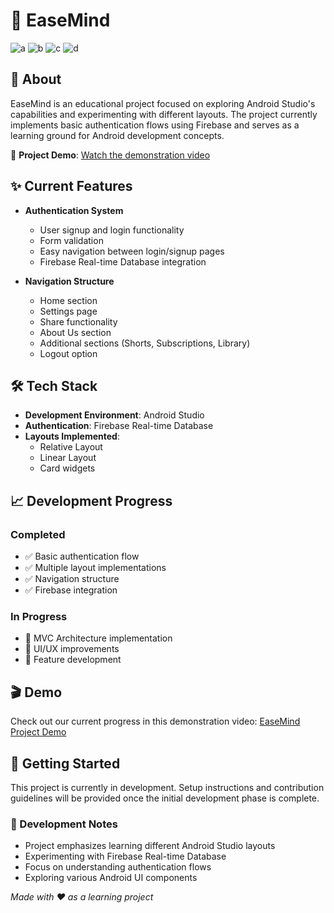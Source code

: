 # 🧠 EaseMind

![a](https://github.com/sambett/MinEase-MobileApp/assets/130989690/77423c82-af62-4e3a-9561-3c0c1bb6f7b2)
![b](https://github.com/sambett/MinEase-MobileApp/assets/130989690/267190a8-6aba-4fce-9cb3-8bcf342fc4d4)
![c](https://github.com/sambett/MinEase-MobileApp/assets/130989690/077859f6-8b62-4ce6-94a5-35d5a34e3c9f)
![d](https://github.com/sambett/MinEase-MobileApp/assets/130989690/6f0937c8-9b43-4a68-9b20-f0367910bd82)

## 🎯 About

EaseMind is an educational project focused on exploring Android Studio's capabilities and experimenting with different layouts. The project currently implements basic authentication flows using Firebase and serves as a learning ground for Android development concepts.

🎥 **Project Demo**: [Watch the demonstration video]([your_youtube_link_here](https://www.youtube.com/watch?v=0sGoKOQ49L0))

## ✨ Current Features

- **Authentication System**
  - User signup and login functionality
  - Form validation
  - Easy navigation between login/signup pages
  - Firebase Real-time Database integration

- **Navigation Structure**
  - Home section
  - Settings page
  - Share functionality
  - About Us section
  - Additional sections (Shorts, Subscriptions, Library)
  - Logout option

## 🛠 Tech Stack

- **Development Environment**: Android Studio
- **Authentication**: Firebase Real-time Database
- **Layouts Implemented**:
  - Relative Layout
  - Linear Layout
  - Card widgets

## 📈 Development Progress

### Completed
- ✅ Basic authentication flow
- ✅ Multiple layout implementations
- ✅ Navigation structure
- ✅ Firebase integration

### In Progress
- 🚧 MVC Architecture implementation
- 🚧 UI/UX improvements
- 🚧 Feature development

## 🎬 Demo

Check out our current progress in this demonstration video:
[EaseMind Project Demo](your_youtube_link_here)

## 🚀 Getting Started

This project is currently in development. Setup instructions and contribution guidelines will be provided once the initial development phase is complete.

### 📝 Development Notes

- Project emphasizes learning different Android Studio layouts
- Experimenting with Firebase Real-time Database
- Focus on understanding authentication flows
- Exploring various Android UI components

*Made with ❤️ as a learning project*










